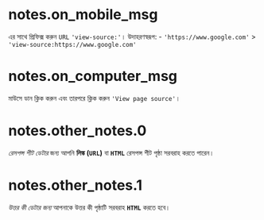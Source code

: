 # notes.on_mobile_msg

এর সাথে প্রিফিক্স করুন `URL` `'view-source:'`। উদাহরণস্বরূপ: - `'https://www.google.com'` > `'view-source:https://www.google.com'`

# notes.on_computer_msg

মাউসে ডান ক্লিক করুন এবং তারপরে ক্লিক করুন `'View page source'`।

# notes.other_notes.0

_রেসপন্স শীট ডেটার_ জন্য আপনি **লিঙ্ক (`URL`)** বা **`HTML`** রেসপন্স শীট পৃষ্ঠা সরবরাহ করতে পারেন।

# notes.other_notes.1

_উত্তর কী ডেটার জন্য_ আপনাকে উত্তর কী পৃষ্ঠাটি সরবরাহ **`HTML`** করতে হবে।
